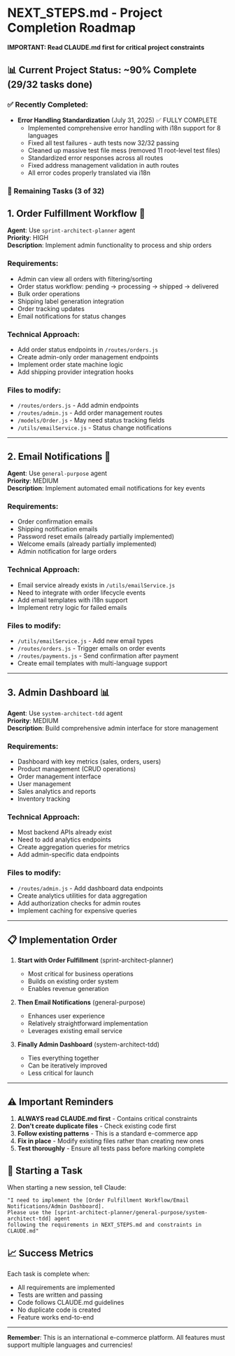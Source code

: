 # NEXT_STEPS.md - Project Completion Roadmap

**IMPORTANT: Read CLAUDE.md first for critical project constraints**

## 📊 Current Project Status: ~90% Complete (29/32 tasks done)

### ✅ Recently Completed:
- **Error Handling Standardization** (July 31, 2025) ✅ FULLY COMPLETE
  - Implemented comprehensive error handling with i18n support for 8 languages
  - Fixed all test failures - auth tests now 32/32 passing
  - Cleaned up massive test file mess (removed 11 root-level test files)
  - Standardized error responses across all routes
  - Fixed address management validation in auth routes
  - All error codes properly translated via i18n

### 🎯 Remaining Tasks (3 of 32)

## 1. Order Fulfillment Workflow 🚚
**Agent**: Use `sprint-architect-planner` agent  
**Priority**: HIGH  
**Description**: Implement admin functionality to process and ship orders

### Requirements:
- Admin can view all orders with filtering/sorting
- Order status workflow: pending → processing → shipped → delivered
- Bulk order operations
- Shipping label generation integration
- Order tracking updates
- Email notifications for status changes

### Technical Approach:
- Add order status endpoints in `/routes/orders.js`
- Create admin-only order management endpoints
- Implement order state machine logic
- Add shipping provider integration hooks

### Files to modify:
- `/routes/orders.js` - Add admin endpoints
- `/routes/admin.js` - Add order management routes
- `/models/Order.js` - May need status tracking fields
- `/utils/emailService.js` - Status change notifications

---

## 2. Email Notifications 📧
**Agent**: Use `general-purpose` agent  
**Priority**: MEDIUM  
**Description**: Implement automated email notifications for key events

### Requirements:
- Order confirmation emails
- Shipping notification emails
- Password reset emails (already partially implemented)
- Welcome emails (already partially implemented)
- Admin notification for large orders

### Technical Approach:
- Email service already exists in `/utils/emailService.js`
- Need to integrate with order lifecycle events
- Add email templates with i18n support
- Implement retry logic for failed emails

### Files to modify:
- `/utils/emailService.js` - Add new email types
- `/routes/orders.js` - Trigger emails on order events
- `/routes/payments.js` - Send confirmation after payment
- Create email templates with multi-language support

---

## 3. Admin Dashboard 📊
**Agent**: Use `system-architect-tdd` agent  
**Priority**: MEDIUM  
**Description**: Build comprehensive admin interface for store management

### Requirements:
- Dashboard with key metrics (sales, orders, users)
- Product management (CRUD operations)
- Order management interface
- User management
- Sales analytics and reports
- Inventory tracking

### Technical Approach:
- Most backend APIs already exist
- Need to add analytics endpoints
- Create aggregation queries for metrics
- Add admin-specific data endpoints

### Files to modify:
- `/routes/admin.js` - Add dashboard data endpoints
- Create analytics utilities for data aggregation
- Add authorization checks for admin routes
- Implement caching for expensive queries

---

## 📋 Implementation Order

1. **Start with Order Fulfillment** (sprint-architect-planner)
   - Most critical for business operations
   - Builds on existing order system
   - Enables revenue generation

2. **Then Email Notifications** (general-purpose)
   - Enhances user experience
   - Relatively straightforward implementation
   - Leverages existing email service

3. **Finally Admin Dashboard** (system-architect-tdd)
   - Ties everything together
   - Can be iteratively improved
   - Less critical for launch

---

## ⚠️ Important Reminders

1. **ALWAYS read CLAUDE.md first** - Contains critical constraints
2. **Don't create duplicate files** - Check existing code first
3. **Follow existing patterns** - This is a standard e-commerce app
4. **Fix in place** - Modify existing files rather than creating new ones
5. **Test thoroughly** - Ensure all tests pass before marking complete

## 🚀 Starting a Task

When starting a new session, tell Claude:
```
"I need to implement the [Order Fulfillment Workflow/Email Notifications/Admin Dashboard]. 
Please use the [sprint-architect-planner/general-purpose/system-architect-tdd] agent 
following the requirements in NEXT_STEPS.md and constraints in CLAUDE.md"
```

## 📈 Success Metrics

Each task is complete when:
- All requirements are implemented
- Tests are written and passing
- Code follows CLAUDE.md guidelines
- No duplicate code is created
- Feature works end-to-end

---

**Remember**: This is an international e-commerce platform. All features must support multiple languages and currencies!